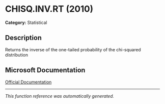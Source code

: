 # CHISQ.INV.RT (2010)

**Category:** Statistical

## Description
Returns the inverse of the one-tailed probability of the chi-squared distribution

## Microsoft Documentation
[Official Documentation](https://support.microsoft.com//en-us/office/chisq-inv-rt-function-435b5ed8-98d5-4da6-823f-293e2cbc94fe)

---
*This function reference was automatically generated.*

